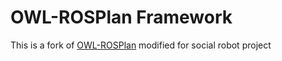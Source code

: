 OWL-ROSPlan Framework
=====================

This is a fork of [OWL-ROSPlan](https://github.com/EmaroLab/OWL-ROSPlan) modified for social robot project


